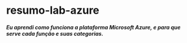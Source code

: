 # resumo-lab-azure

<h5><p>Eu aprendi como funciona a plataforma Microsoft Azure, e para que serve cada função e suas categorias.</p></h5>
